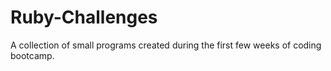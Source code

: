 # Ruby-Challenges
A collection of small programs created during the first few weeks of coding bootcamp.
